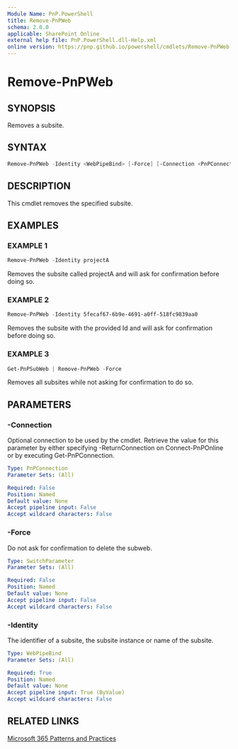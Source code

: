 ```yaml
---
Module Name: PnP.PowerShell
title: Remove-PnPWeb
schema: 2.0.0
applicable: SharePoint Online
external help file: PnP.PowerShell.dll-Help.xml
online version: https://pnp.github.io/powershell/cmdlets/Remove-PnPWeb.html
---
```


# Remove-PnPWeb

## SYNOPSIS

Removes a subsite.

## SYNTAX

```powershell
Remove-PnPWeb -Identity <WebPipeBind> [-Force] [-Connection <PnPConnection>] [<CommonParameters>]
```

## DESCRIPTION
This cmdlet removes the specified subsite.

## EXAMPLES

### EXAMPLE 1

```powershell
Remove-PnPWeb -Identity projectA
```

Removes the subsite called projectA and will ask for confirmation before doing so.

### EXAMPLE 2

```powershell
Remove-PnPWeb -Identity 5fecaf67-6b9e-4691-a0ff-518fc9839aa0
```

Removes the subsite with the provided Id and will ask for confirmation before doing so.

### EXAMPLE 3

```powershell
Get-PnPSubWeb | Remove-PnPWeb -Force
```

Removes all subsites while not asking for confirmation to do so.

## PARAMETERS

### -Connection

Optional connection to be used by the cmdlet. Retrieve the value for this parameter by either specifying -ReturnConnection on Connect-PnPOnline or by executing Get-PnPConnection.

```yaml
Type: PnPConnection
Parameter Sets: (All)

Required: False
Position: Named
Default value: None
Accept pipeline input: False
Accept wildcard characters: False
```

### -Force

Do not ask for confirmation to delete the subweb.

```yaml
Type: SwitchParameter
Parameter Sets: (All)

Required: False
Position: Named
Default value: None
Accept pipeline input: False
Accept wildcard characters: False
```

### -Identity

The identifier of a subsite, the subsite instance or name of the subsite.

```yaml
Type: WebPipeBind
Parameter Sets: (All)

Required: True
Position: Named
Default value: None
Accept pipeline input: True (ByValue)
Accept wildcard characters: False
```

## RELATED LINKS

[Microsoft 365 Patterns and Practices](https://aka.ms/m365pnp)

